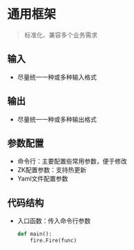 # 通用框架

> 标准化、兼容多个业务需求

## 输入

- 尽量统一一种或多种输入格式

## 输出

- 尽量统一一种或多种输出格式

## 参数配置

- 命令行：主要配置些常用参数，便于修改
- ZK配置参数：支持热更新
- Yaml文件配置参数

## 代码结构

- 入口函数：传入命令行参数

  ```python
  def main():
      fire.Fire(func)
  ```



